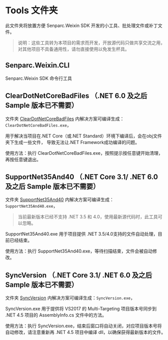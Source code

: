 # Tools 文件夹
此文件夹将放置方便 Senparc.Weixin SDK 开发的小工具、批处理文件或补丁文件。

> 说明：这些工具转为本项目的需求而开发，开放源代码只做共享交流之用，对其他项目不具备通用性，请勿直接使用以免发生杯具。

## Senparc.Weixin.CLI
Senparc.Weixin SDK 命令行工具

## ClearDotNetCoreBadFiles （.NET 6.0 及之后 Sample 版本已不需要）
文件夹 [ClearDotNetCoreBadFiles](./ClearDotNetCoreBadFiles) 内解决方案可编译生成：`ClearDotNetCoreBadFiles.exe`，

用于解决当项目在.NET Core（或.NET Standard）环境下编译后，会在obj文件夹下生成一些文件，
导致无法让.NET Framework成功编译的问题。

使用方法：执行 ClearDotNetCoreBadFiles.exe，按照提示按任意键开始清理，再按任意键退出。


## SupportNet35And40 （.NET Core 3.1/ .NET 6.0 及之后 Sample 版本已不需要）
文件夹 [SupportNet35And40](./SupportNet35And40) 内解决方案可编译生成：`SupportNet35And40.exe`，

> 当前最新版本已经不支持 .NET 3.5 和 4.0，使用最新源代码时，此工具可以忽略。

SupportNet35And40.exe 用于项目提供 .NET 3.5/4.0支持的文件自动处理，目前已经结束。

使用方法：执行 SupportNet35And40.exe，等待扫描结束，文件会被自动修改。

## SyncVersion （.NET Core 3.1/ .NET 6.0 及之后 Sample 版本已不需要）
文件夹 [SyncVersion](./SyncVersion) 内解决方案可编译生成：`SyncVersion.exe`，


SyncVersion.exe 用于提供将 VS2017 的 Multi-Targeting 项目版本号同步到 .NET 4.5 项目的 AssemblyInfo.cs 文件中的方法。

使用方法：执行 SyncVersion.exe，结束后窗口将自动关闭，对应项目版本号将自动修改，请注意重新再 .NET 4.5 项目中编译 dll，以确保获得最新版本的文件。

